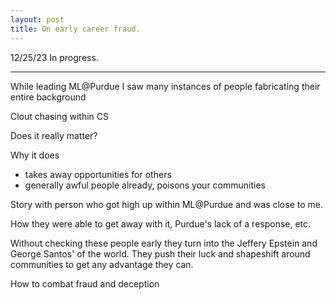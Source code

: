 ```yaml
---
layout: post
title: On early career fraud.
---
```



12/25/23 In progress.

---

While leading ML@Purdue I saw many instances of people fabricating their entire background

Clout chasing within CS

Does it really matter?

Why it does
- takes away opportunities for others
- generally awful people already, poisons your communities

Story with person who got high up within ML@Purdue and was close to me.

How they were able to get away with it, Purdue's lack of a response, etc.

Without checking these people early they turn into the Jeffery Epstein and George Santos' of the world. They push their luck and shapeshift around communities to get any advantage they can.

How to combat fraud and deception